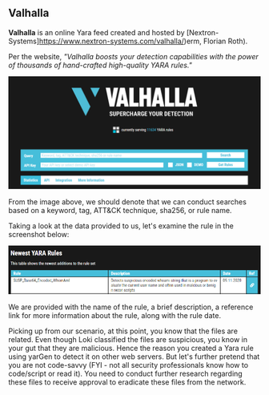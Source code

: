 ## Valhalla

**Valhalla** is an online Yara feed created and hosted by [Nextron-Systems]https://www.nextron-systems.com/valhalla/)erm, Florian Roth).

Per the website, *"Valhalla boosts your detection capabilities with the power of thousands of hand-crafted high-quality YARA rules."*

<p align="center">
  <img src="https://github.com/AM1RKA/SOC-Analyst/blob/main/Cyber%20Threat%20Intellegence/Yara/Valhalla/Valhalla.png">
</p>

From the image above, we should denote that we can conduct searches based on a keyword, tag, ATT&CK technique, sha256, or rule name. 

Taking a look at the data provided to us, let's examine the rule in the screenshot below:

<p align="center">
  <img src="https://github.com/AM1RKA/SOC-Analyst/blob/main/Cyber%20Threat%20Intellegence/Yara/Valhalla/ValhallaRules.png">
</p>

We are provided with the name of the rule, a brief description, a reference link for more information about the rule, along with the rule date. 

Picking up from our scenario, at this point, you know that the files are related. Even though Loki classified the files are suspicious, you know in your gut that they are malicious. Hence the reason you created a Yara rule using yarGen to detect it on other web servers. But let's further pretend that you are not code-savvy (FYI - not all security professionals know how to code/script or read it). You need to conduct further research regarding these files to receive approval to eradicate these files from the network. 

